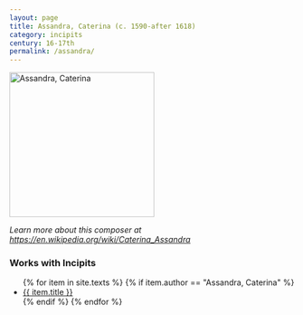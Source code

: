 ```yaml
---
layout: page
title: Assandra, Caterina (c. 1590-after 1618)
category: incipits
century: 16-17th
permalink: /assandra/
---
```

<a title="Caterina Assandra, CC BY-SA 4.0" href="https://imslp.org/wiki/Category:Assandra,_Caterina"><img width="256" img align="middle" alt="Assandra, Caterina" src="https://imslp.org/images/thumb/7/70/Assandra%2C_Caterina.jpg/232px-Assandra%2C_Caterina.jpg"></a>

*Learn more about this composer at <a href="https://en.wikipedia.org/wiki/Caterina_Assandra" target="_blank">https://en.wikipedia.org/wiki/Caterina_Assandra</a>*
<br/>

### Works with Incipits
<ul class="texts">
    {% for item in site.texts %}
      {% if item.author == "Assandra, Caterina" %}
          <li class="text-title">
          <a href="{{ site.baseurl }}{{ item.url }}">
        {{ item.title }}
              </a>
    </li>
      {% endif %}
    {% endfor %}
</ul>

